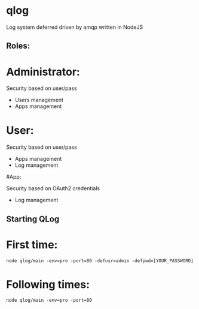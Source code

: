 qlog
====

Log system deferred driven by amqp written in NodeJS


Roles:
------

# Administrator:

Security based on user/pass

* Users management
* Apps management


# User:

Security based on user/pass

* Apps management
* Log management


#App:

Security based on OAuth2 credentials

* Log management



Starting QLog
-------------

# First time:

<pre><code>node qlog/main -env=pro -port=80 -defusr=admin -defpwd=[YOUR_PASSWORD]</code></pre>


# Following times:

<pre><code>node qlog/main -env=pro -port=80</code></pre>



